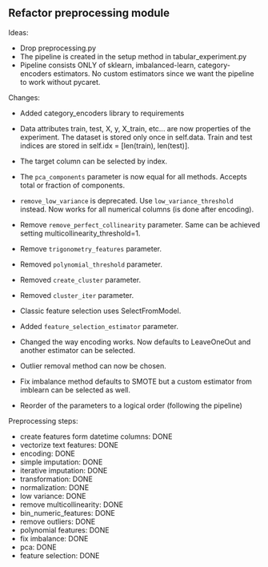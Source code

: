 Refactor preprocessing module
-----------------------------

Ideas:

- Drop preprocessing.py
- The pipeline is created in the setup method in tabular_experiment.py
- Pipeline consists ONLY of sklearn, imbalanced-learn, category-encoders
  estimators. No custom estimators since we want the pipeline to work
  without pycaret.


Changes:

- Added category_encoders library to requirements

- Data attributes train, test, X, y, X_train, etc... are now properties of the
  experiment. The dataset is stored only once in self.data. Train and test indices
  are stored in self.idx = [len(train), len(test)].
  
- The target column can be selected by index.
- The `pca_components` parameter is now equal for all methods. Accepts total
  or fraction of components.
- `remove_low_variance` is deprecated. Use `low_variance_threshold` instead. Now
  works for all numerical columns (is done after encoding).
- Remove `remove_perfect_collinearity` parameter. Same can be achieved
  setting multicollinearity_threshold=1.
- Remove `trigonometry_features` parameter.
- Removed `polynomial_threshold` parameter.
- Removed `create_cluster` parameter.
- Removed `cluster_iter` parameter.
- Classic feature selection uses SelectFromModel.
- Added `feature_selection_estimator` parameter.
- Changed the way encoding works. Now defaults to LeaveOneOut and another
  estimator can be selected.
- Outlier removal method can now be chosen.
- Fix imbalance method defaults to SMOTE but a custom estimator from imblearn
  can be selected as well.
- Reorder of the parameters to a logical order (following the pipeline)


Preprocessing steps:

- create features form datetime columns: DONE
- vectorize text features: DONE
- encoding: DONE
- simple imputation: DONE
- iterative imputation: DONE
- transformation: DONE
- normalization: DONE
- low variance: DONE
- remove multicollinearity: DONE
- bin_numeric_features: DONE
- remove outliers: DONE
- polynomial features: DONE
- fix imbalance: DONE
- pca: DONE
- feature selection: DONE